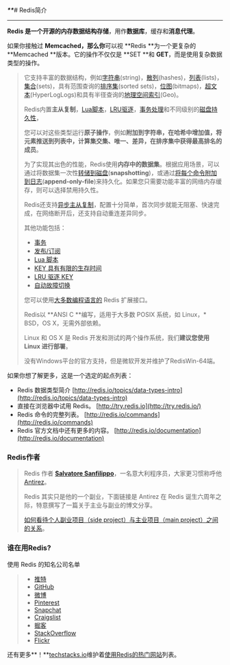 _**\*\***_\# Redis简介

---

**Redis **是一个开源的**内存数据结构存储**，用作**数据库**，缓存和**消息代理**。

如果你接触过 **Memcached，那么你**可以视 **Redis **为一个更复杂的 **Memcached **版本。它的操作不仅仅是 **SET **和 **GET**，而是使用复杂数据类型的操作。

> 它支持丰富的数据结构，例如[字符串](https://redis.io/topics/data-types-intro#strings)\(string\)，[散列](https://redis.io/topics/data-types-intro#hashes)\(hashes\)，[列表](https://redis.io/topics/data-types-intro#lists)\(lists\)，[集合](https://redis.io/topics/data-types-intro#sets)\(sets\)，具有范围查询的[排序集](https://redis.io/topics/data-types-intro#sorted-sets)\(sorted sets\)，[位图](https://redis.io/topics/data-types-intro#bitmaps)\(bitmaps\)，[超文本](https://redis.io/topics/data-types-intro#hyperloglogs)\(HyperLogLogs\)和具有半径查询的[地理空间索引](https://redis.io/commands/geoadd)\(Geo\)。
>
> Redis内置**主从复制**，[Lua脚本](https://redis.io/commands/eval)，[LRU驱逐](https://redis.io/topics/lru-cache)，[事务处理](https://redis.io/topics/transactions)和不同级别的[磁盘持久性](https://redis.io/topics/persistence)，
>
> 您可以对这些类型运行**原子操作**，例如**附加到字符串，**在**哈希中增加值，**将**元素推送到列表中，**计算集**交集、唯一、差异，**在**排序集中获得最高排名的成员**。
>
> 为了实现其出色的性能，Redis使用**内存中的数据集**。根据应用场景，可以通过将数据集一次性[转储到磁盘](https://redis.io/topics/persistence#snapshotting)\(**snapshotting**\)，或通过[将每个命令附加到日志](https://redis.io/topics/persistence#append-only-file)\(**append-only-file**\)来持久化。如果您只需要功能丰富的网络内存缓存，则可以选择禁用持久性。
>
> Redis还支持[异步主从复制](http://redis.io/topics/replication)，配置十分简单，首次同步就能无阻塞、快速完成，在网络断开后，还支持自动重连差异同步。
>
> 其他功能包括：
>
> * [事务](https://redis.io/topics/transactions)
> * [发布/订阅](https://redis.io/topics/pubsub)
> * [Lua 脚本](https://redis.io/commands/eval)
> * [KEY 具有有限的生存时间](https://redis.io/commands/expire)
> * [LRU 驱逐 KEY](https://redis.io/topics/lru-cache)
> * [自动故障切换](https://redis.io/topics/sentinel)
>
> 您可以使用[大多数编程语言的](https://redis.io/clients) Redis 扩展接口。
>
> Redis以 **ANSI C **编写，适用于大多数 POSIX 系统，如 Linux，\* BSD，OS X，无需外部依赖。
>
> Linux 和 OS X 是 Redis 开发和测试的两个操作系统，我们**建议您使用 Linux 进行部署**。
>
> 没有Windows平台的官方支持，但是微软开发并维护了RedisWin-64端。

如果你想了解更多，这是一个选定的起点列表：

* Redis 数据类型简介
  [http://redis.io/topics/data-types-intro](http://redis.io/topics/data-types-intro)
* 直接在浏览器中试用 Redis。
  [http://try.redis.io](http://try.redis.io/)
* Redis 命令的完整列表。
  [http://redis.io/commands](http://redis.io/commands)
* Redis 官方文档中还有更多的内容。
  [http://redis.io/documentation](http://redis.io/documentation)

### Redis作者

> Redis 作者 [**Salvatore Sanfilippo**](http://invece.org/)，一名意大利程序员，大家更习惯称呼他 [Antirez](http://antirez.com/)。
>
> Redis 其实只是他的一个副业，下面链接是 Antirez 在 Redis 诞生六周年之际，特意撰写了一篇关于主业与副业的博文分享。
>
> [如何看待个人副业项目（side project）与主业项目（main project）之间的关系](http://www.jianshu.com/p/c5a28323d043)。

### 谁在用Redis?

使用 Redis 的知名公司名单

> * [推特](http://www.infoq.com/presentations/Real-Time-Delivery-Twitter)
> * [GitHub](https://github.com/blog/530-how-we-made-github-fast)
> * [微博](http://www.xdata.me/?p=353)
> * [Pinterest](http://engineering.pinterest.com/post/55272557617/building-a-follower-model-from-scratch)
> * [Snapchat](https://twitter.com/robustcloud/status/448503100056535040)
> * [Craigslist](http://blog.zawodny.com/2011/02/26/redis-sharding-at-craigslist/)
> * [掘客](http://nosql.mypopescu.com/post/3342598062/redis-at-digg-story-view-counts)
> * [StackOverflow](http://meta.stackoverflow.com/questions/69164/does-stackoverflow-use-caching-and-if-so-how/69172)
> * [Flickr](http://code.flickr.com/blog/2011/10/11/talk-real-time-updates-on-the-cheap-for-fun-and-profit/)

还有更多**！**[techstacks.io](http://techstacks.io/)维护着[使用Redis的热门网站](http://techstacks.io/tech/redis)列表。

